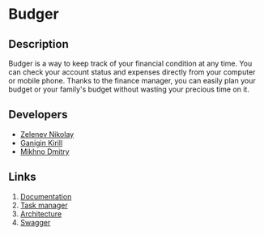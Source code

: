 # Budger
## Description
Budger is a way to keep track of your financial condition at any time. You can check your account status and expenses directly from your computer or mobile phone. Thanks to the finance manager, you can easily plan your budget or your family's budget without wasting your precious time on it.
## Developers
- [Zelenev Nikolay](https://github.com/c-addict)
- [Ganigin Kirill](https://github.com/MeltingGlaciers)
- [Mikhno Dmitry](https://github.com/DuckMan-alt)
## Links
1. [Documentation]()
2. [Task manager](https://vsu-tp.atlassian.net/jira/software/projects/MM/boards/1)
3. [Architecture](https://miro.com/welcomeonboard/W9L6bxgRGaY2etEtO4nO638oNFRzjTv1CzDHtQ9k3UGSHcuAJi5I7IJyusRvudQE)
4. [Swagger](https://app.swaggerhub.com/apis/vsu.tp/budger/1.0)
